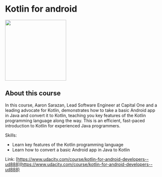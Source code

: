 # Kotlin for android

<image src="https://softyjobs.com/wp-content/uploads/2017/11/Kotlin-Use-for-Android-Apps-is-Growing.jpg" height="200">

## About this course
In this course, Aaron Sarazan, Lead Software Engineer at Capital One and a leading advocate for Kotlin, demonstrates how to take a basic Android app in Java and convert it to Kotlin, teaching you key features of the Kotlin programming language along the way. This is an efficient, fast-paced introduction to Kotlin for experienced Java programmers.

Skills:
- Learn key features of the Kotlin programming language
- Learn how to convert a basic Android app in Java to Kotlin

Link: [https://www.udacity.com/course/kotlin-for-android-developers--ud888](https://www.udacity.com/course/kotlin-for-android-developers--ud888)
